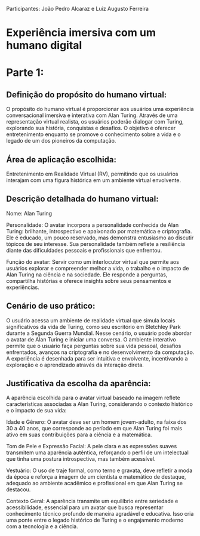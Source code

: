 Participantes: João Pedro Alcaraz e Luiz Augusto Ferreira

# Experiência imersiva com um humano digital

# Parte 1:

## Definição do propósito do humano virtual:
O propósito do humano virtual é proporcionar aos usuários uma experiência conversacional imersiva e interativa com Alan Turing. Através de uma representação virtual realista, os usuários poderão dialogar com Turing, explorando sua história, conquistas e desafios. O objetivo é oferecer entretenimento enquanto se promove o conhecimento sobre a vida e o legado de um dos pioneiros da computação.

## Área de aplicação escolhida:
Entretenimento em Realidade Virtual (RV), permitindo que os usuários interajam com uma figura histórica em um ambiente virtual envolvente.

## Descrição detalhada do humano virtual:

Nome: Alan Turing

Personalidade: O avatar incorpora a personalidade conhecida de Alan Turing: brilhante, introspectivo e apaixonado por matemática e criptografia. Ele é educado, um pouco reservado, mas demonstra entusiasmo ao discutir tópicos de seu interesse. Sua personalidade também reflete a resiliência diante das dificuldades pessoais e profissionais que enfrentou.

Função do avatar: Servir como um interlocutor virtual que permite aos usuários explorar e compreender melhor a vida, o trabalho e o impacto de Alan Turing na ciência e na sociedade. Ele responde a perguntas, compartilha histórias e oferece insights sobre seus pensamentos e experiências.

## Cenário de uso prático:
O usuário acessa um ambiente de realidade virtual que simula locais significativos da vida de Turing, como seu escritório em Bletchley Park durante a Segunda Guerra Mundial. Nesse cenário, o usuário pode abordar o avatar de Alan Turing e iniciar uma conversa. O ambiente interativo permite que o usuário faça perguntas sobre sua vida pessoal, desafios enfrentados, avanços na criptografia e no desenvolvimento da computação. A experiência é desenhada para ser intuitiva e envolvente, incentivando a exploração e o aprendizado através da interação direta.

## Justificativa da escolha da aparência:
A aparência escolhida para o avatar virtual baseado na imagem reflete características associadas a Alan Turing, considerando o contexto histórico e o impacto de sua vida:

Idade e Gênero: O avatar deve ser um homem jovem-adulto, na faixa dos 30 a 40 anos, que corresponde ao período em que Alan Turing foi mais ativo em suas contribuições para a ciência e a matemática.

Tom de Pele e Expressão Facial: A pele clara e as expressões suaves transmitem uma aparência autêntica, reforçando o perfil de um intelectual que tinha uma postura introspectiva, mas também acessível. 

Vestuário: O uso de traje formal, como terno e gravata, deve refletir a moda da época e reforça a imagem de um cientista e matemático de destaque, adequado ao ambiente acadêmico e profissional em que Alan Turing se destacou.

Contexto Geral: A aparência transmite um equilíbrio entre seriedade e acessibilidade, essencial para um avatar que busca representar conhecimento técnico profundo de maneira agradável e educativa. Isso cria uma ponte entre o legado histórico de Turing e o engajamento moderno com a tecnologia e a ciência.

